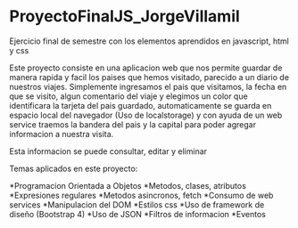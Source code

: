 # ProyectoFinalJS_JorgeVillamil
Ejercicio final de semestre con los elementos aprendidos en javascript, html y css

Este proyecto consiste en una aplicacion web que nos permite guardar de manera rapida y facil los paises que hemos visitado, parecido a un diario de nuestros viajes.
Simplemente ingresamos el pais que visitamos, la fecha en que se visito, algun comentario del viaje y elegimos un color que identificara la tarjeta del pais guardado, automaticamente se guarda en espacio local del navegador (Uso de localstorage) y con ayuda de un web service traemos la bandera del pais y la capital para poder agregar informacion a nuestra visita.

Esta informacion se puede consultar, editar y eliminar

Temas aplicados en este proyecto:
 
*Programacion Orientada a Objetos
*Metodos, clases, atributos
*Expresiones regulares
*Metodos asincronos, fetch
*Consumo de web services
*Manipulacion del DOM
*Estilos css
*Uso de framework de diseño (Bootstrap 4)
*Uso de JSON 
*Filtros de informacion
*Eventos
